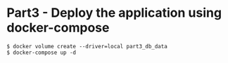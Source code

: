 # Part3 - Deploy the application using docker-compose
	$ docker volume create --driver=local part3_db_data
	$ docker-compose up -d